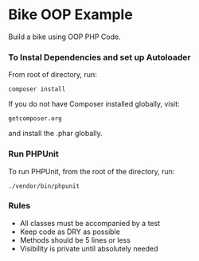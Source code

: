 # Bike OOP Example

Build a bike using OOP PHP Code.

### To Instal Dependencies and set up Autoloader
From root of directory, run:
```
composer install
```

If you do not have Composer installed globally, visit:
```
getcomposer.org
```
and install the .phar globally.

### Run PHPUnit

To run PHPUnit, from the root of the directory, run:
```
./vendor/bin/phpunit
```

### Rules

* All classes must be accompanied by a test
* Keep code as DRY as possible
* Methods should be 5 lines or less
* Visibility is private until absolutely needed
